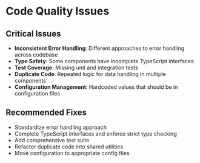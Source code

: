 # Code Quality Issues

## Critical Issues
- **Inconsistent Error Handling**: Different approaches to error handling across codebase
- **Type Safety**: Some components have incomplete TypeScript interfaces
- **Test Coverage**: Missing unit and integration tests
- **Duplicate Code**: Repeated logic for data handling in multiple components
- **Configuration Management**: Hardcoded values that should be in configuration files

## Recommended Fixes
- Standardize error handling approach
- Complete TypeScript interfaces and enforce strict type checking
- Add comprehensive test suite
- Refactor duplicate code into shared utilities
- Move configuration to appropriate config files
